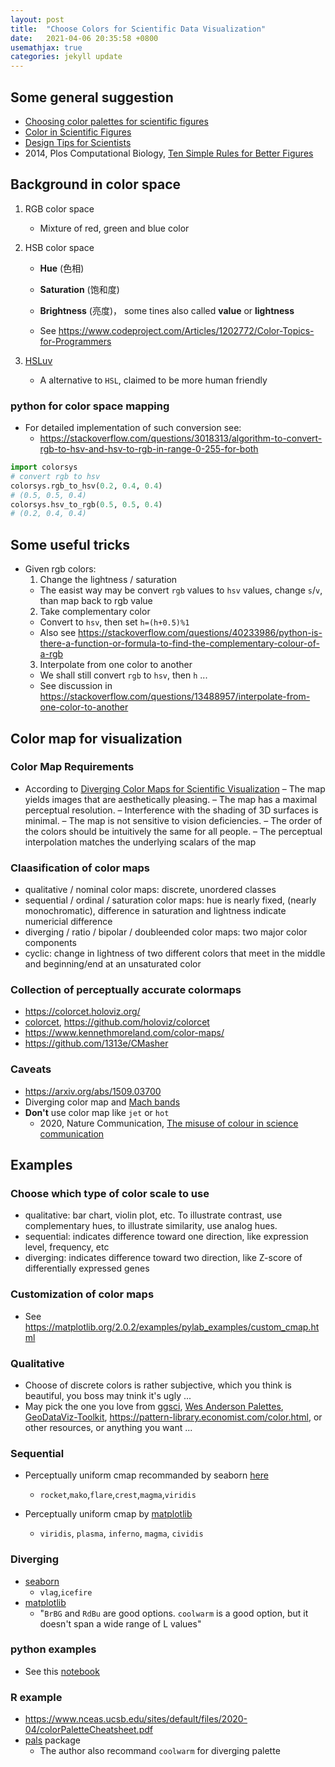 ```yaml
---
layout: post
title:  "Choose Colors for Scientific Data Visualization"
date:   2021-04-06 20:35:58 +0800
usemathjax: true
categories: jekyll update
---
```



## Some general suggestion
- [Choosing color palettes for scientific figures](https://onlinelibrary.wiley.com/doi/full/10.1002/rth2.12308)
- [Color in Scientific Figures](https://www.aje.com/arc/Using-Color-in-Figures/)
- [Design Tips for Scientists](https://cns.utexas.edu/images/CNS/Deans_Office/Communications/Files/design-tips-for-scientists_GUIDE.pdf)
- 2014, Plos Computational Biology, [Ten Simple Rules for Better Figures](https://journals.plos.org/ploscompbiol/article?id=10.1371/journal.pcbi.1003833)


## Background in color space
1. RGB color space 
   - Mixture of red, green and blue color

2. HSB color space
   - **Hue** (色相)
   - **Saturation** (饱和度)
   - **Brightness** (亮度)， some tines also called **value** or **lightness**

   - See <https://www.codeproject.com/Articles/1202772/Color-Topics-for-Programmers>
3. [HSLuv](https://www.hsluv.org/) 
   - A alternative to `HSL`, claimed to be more human friendly

### python for color space mapping
- For detailed implementation of such conversion see:
  - <https://stackoverflow.com/questions/3018313/algorithm-to-convert-rgb-to-hsv-and-hsv-to-rgb-in-range-0-255-for-both>

```python
import colorsys
# convert rgb to hsv 
colorsys.rgb_to_hsv(0.2, 0.4, 0.4)
# (0.5, 0.5, 0.4)
colorsys.hsv_to_rgb(0.5, 0.5, 0.4)
# (0.2, 0.4, 0.4)
```



## Some useful tricks
- Given rgb colors:
  1. Change the lightness / saturation 
    - The easist way may be convert `rgb` values to `hsv` values, change `s`/`v`, than map back to rgb value
  2. Take complementary color 
    - Convert to `hsv`, then set `h=(h+0.5)%1`
    - Also see <https://stackoverflow.com/questions/40233986/python-is-there-a-function-or-formula-to-find-the-complementary-colour-of-a-rgb> 
  3. Interpolate from one color to another
    - We shall still convert `rgb` to `hsv`, then `h` ...
    - See discussion in <https://stackoverflow.com/questions/13488957/interpolate-from-one-color-to-another>

## Color map for visualization
### Color Map Requirements
- According to [Diverging Color Maps for Scientific Visualization](http://www.kennethmoreland.com/color-maps/ColorMapsExpanded.pdf)
  – The map yields images that are aesthetically pleasing.
  – The map has a maximal perceptual resolution.
  – Interference with the shading of 3D surfaces is minimal.
  – The map is not sensitive to vision deficiencies.
  – The order of the colors should be intuitively the same for all people.
  – The perceptual interpolation matches the underlying scalars of the map
### Claasification of color maps
- qualitative / nominal color maps:  discrete, unordered classes
-  sequential / ordinal / saturation color maps: hue is nearly fixed, (nearly monochromatic), difference in saturation and lightness indicate numericial difference
- diverging / ratio / bipolar / doubleended  color maps:  two major color components
- cyclic: change in lightness of two different colors that meet in the middle and beginning/end at an unsaturated color

### Collection of perceptually accurate colormaps
  - <https://colorcet.holoviz.org/>
  - [colorcet](https://colorcet.com/), <https://github.com/holoviz/colorcet>
  - <https://www.kennethmoreland.com/color-maps/>
  - <https://github.com/1313e/CMasher>

### Caveats
- <https://arxiv.org/abs/1509.03700>
- Diverging color map and [Mach bands](https://en.wikipedia.org/wiki/Mach_bands)
- **Don't** use color map like `jet` or `hot`
  - 2020, Nature Communication, [The misuse of colour in science communication](https://www.nature.com/articles/s41467-020-19160-7)

## Examples
### Choose which type of color scale to use
- qualitative: bar chart, violin plot, etc. To illustrate contrast, use complementary hues, to illustrate similarity, use analog hues.
- sequential: indicates difference toward one direction, like expression level, frequency, etc
- diverging: indicates difference toward two direction, like Z-score of differentially expressed genes

### Customization of color maps
- See <https://matplotlib.org/2.0.2/examples/pylab_examples/custom_cmap.html>


### Qualitative
- Choose of discrete colors is rather subjective, which you think is beautiful, you boss may tnink it's ugly ...
- May pick the one you love from [ggsci](https://cran.r-project.org/web/packages/ggsci/vignettes/ggsci.html),  [Wes Anderson Palettes](https://github.com/karthik/wesanderson), [GeoDataViz-Toolkit](https://github.com/OrdnanceSurvey/GeoDataViz-Toolkit/tree/master/Colours), <https://pattern-library.economist.com/color.html>, or other resources, or anything you want ...

### Sequential
- Perceptually uniform cmap recommanded by seaborn [here](https://seaborn.pydata.org/tutorial/color_palettes.html)
  - `rocket`,`mako`,`flare`,`crest`,`magma`,`viridis`

- Perceptually uniform cmap by [matplotlib](https://matplotlib.org/stable/tutorials/colors/colormaps.html)
  - `viridis`, `plasma`, `inferno`, `magma`, `cividis`

### Diverging
- [seaborn](https://seaborn.pydata.org/tutorial/color_palettes.html)
  - `vlag`,`icefire`
- [matplotlib](https://matplotlib.org/stable/tutorials/colors/colormaps.html)
  - "`BrBG` and `RdBu` are good options. `coolwarm` is a good option, but it doesn't span a wide range of L values"

### python examples
- See this [notebook](https://github.com/uaauaguga/uaauaguga.github.io/blob/master/notebooks/palettes-in-python.ipynb)


### R example
- <https://www.nceas.ucsb.edu/sites/default/files/2020-04/colorPaletteCheatsheet.pdf>
- [pals](https://cran.r-project.org/web/packages/pals/vignettes/pals_examples.html) package
  - The author also recommand `coolwarm` for diverging palette 




